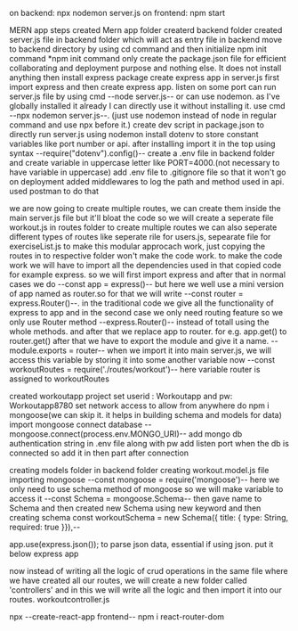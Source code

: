 on backend: npx nodemon server.js
on frontend: npm start



MERN app steps
created Mern app folder
createrd backend folder
created server.js file in backend folder which will act as entry file in backend
move to backend directory by using cd command and then initialize npm init command
*npm init command only create the package.json file for efficient collaborating and deployment purpose and nothing else. It does not install anything
then install express package
create express app in server.js
    first import express and then create express app. listen on some port
can run server.js file by using cmd --node server.js--
or can use nodemon. as I've globally installed it already I can directly use it without installing it. use cmd --npx nodemon server.js--. (just use nodemon instead of node in regular command and use npx before it.)
create dev script in package.json to directly run server.js using nodemon
install dotenv to store constant variables like port number or api. 
    after installing import it in the top using syntax --require("dotenv").config()--
    create a .env file in backend folder and create variable in uppercase letter like PORT=4000.(not necessary to have variable in uppercase)
    add .env file to .gitignore file so that it won't go on deployment
added middlewares to log the path and method used in api. used postman to do that


<!-- Now till here setup and furthier more things are done. Now we are going to create more routes -->

we are now going to create multiple routes, we can create them inside the main server.js file but it'll bloat the code so we will create a seperate file workout.js in routes folder to create multiple routes
    we can also seperate different types of routes like seperate rile for users.js, sepearate file for exerciseList.js
    to make this modular approcach work, just copying the routes in to respective folder won't make the code work. to make the code work we will have to import all the dependencies used in that copied code for example express.
    so we will first import express
    and after that in normal cases we do --const app = express()-- but here we well use a mini version of app named as router.so for that we will write --const router = express.Router()--.
    in the traditional code we give all the functionality of express to app and in the second case we only need routing feature so we only use Router method --express.Router()-- instead of totall using the whole methods.
    and after that we replace app to router. for e.g. app.get() to router.get()
    after that we have to export the module and give it a name. --module.exports = router--
    when we import it into main server.js, we will access this variable by storing it into some another variable
    now --const workoutRoutes = require('./routes/workout')-- here variable router is assigned to workoutRoutes


<!-- creating mongodb atlas  -->
created workoutapp project
set userid : Workoutapp and pw: Workoutapp8780
set network access to allow from anywhere
do npm i mongoose(we can skip it. it helps in building schema and models for data)
import mongoose
connect database --mongoose.connect(process.env.MONGO_URI)--
add mongo db authentication string in .env file along with pw
add listen port when the db is connected so add it in then part after connection

<!-- creating models and schemas -->
creating models folder in backend folder
creating workout.model.js file
importing mongoose --const mongoose = require('mongoose')--
here we only need to use schema method of mongoose so we will make variable to access it --const Schema = mongoose.Schema--
then gave name to Schema and then created new Schema using new keyword and then creating schema
    const workoutSchema = new Schema({
        title: {
            type: String,
            required: true
        }}),--

app.use(express.json()); to parse json data, essential if using json. put it below express app

<!-- controllers -->

now instead of writing all the logic of crud operations in the same file where we have created all our routes, we will create a new folder called 'controllers' and in this we will write all the logic and then import it into our routes. workoutcontroller.js

<!-- frontend: create react app -->
npx --create-react-app frontend--
npm i react-router-dom